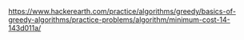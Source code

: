 https://www.hackerearth.com/practice/algorithms/greedy/basics-of-greedy-algorithms/practice-problems/algorithm/minimum-cost-14-143d011a/
